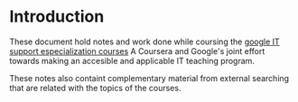 # Introduction
These document hold notes and work done while coursing the [google IT support especialization courses](https://www.coursera.org/professional-certificates/google-it-support) A  Coursera and Google's joint effort towards making an accesible and applicable IT teaching program.  

These notes also containt complementary material from external searching that are related with the topics of the courses. 
